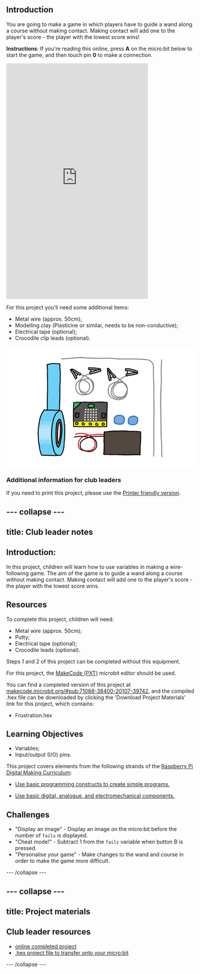 ## Introduction

You are going to make a game in which players have to guide a wand along a course without making contact. Making contact will add one to the player's score - the player with the lowest score wins!

**Instructions**: If you're reading this online, press **A** on the micro:bit below to start the game, and then touch pin **0** to make a connection.

<div style="position:relative;height:0;padding-bottom:125%;overflow:hidden;"><iframe style="position:absolute;top:0;left:0;width:75%;height:100%;" src="https://makecode.microbit.org/---run?id=_FEDEdA3v6e64" allowfullscreen="allowfullscreen" sandbox="allow-popups allow-forms allow-scripts allow-same-origin" frameborder="0"></iframe></div>

For this project you'll need some additional items:

* Metal wire (approx. 50cm);
* Modelling clay (Plasticine or similar, needs to be non-conductive);
* Electrical tape (optional);
* Crocodile clip leads (optional).

![screenshot](images/frustration-items.png)

### Additional information for club leaders

If you need to print this project, please use the [Printer friendly version](https://projects.raspberrypi.org/en/projects/frustration/print).

## \--- collapse \---

## title: Club leader notes

## Introduction:

In this project, children will learn how to use variables in making a wire-following game. The aim of the game is to guide a wand along a course without making contact. Making contact will add one to the player's score - the player with the lowest score wins.

## Resources

To complete this project, children will need:

* Metal wire (approx. 50cm);
* Putty;
* Electrical tape (optional);
* Crocodile leads (optional).

Steps 1 and 2 of this project can be completed without this equipment.

For this project, the [MakeCode (PXT)](http://jumpto.cc/pxt-new) microbit editor should be used.

You can find a completed version of this project at [makecode.microbit.org/#pub:71088-38400-20107-39742](https://makecode.microbit.org/#pub:71088-38400-20107-39742), and the compiled .hex file can be downloaded by clicking the 'Download Project Materials' link for this project, which contains:

* Frustration.hex

## Learning Objectives

* Variables;
* Input/output (I/O) pins.

This project covers elements from the following strands of the [Raspberry Pi Digital Making Curriculum](http://rpf.io/curriculum):

* [Use basic programming constructs to create simple programs.](https://www.raspberrypi.org/curriculum/programming/creator)

* [Use basic digital, analogue, and electromechanical components.](https://www.raspberrypi.org/curriculum/physical-computing/creator)

## Challenges

* "Display an image" - Display an image on the micro:bit before the number of `fails` is displayed.
* "Cheat mode!" - Subtract 1 from the `fails` variable when button B is pressed.
* "Personalise your game" - Make changes to the wand and course in order to make the game more difficult.

\--- /collapse \---

## \--- collapse \---

## title: Project materials

## Club leader resources

* [online completed project](https://makecode.microbit.org/#pub:71088-38400-20107-39742)
* [.hex project file to transfer onto your micro:bit](resources/micro-bit-Frustration.hex)

\--- /collapse \---